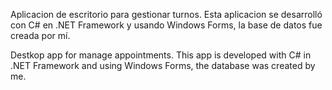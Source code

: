 Aplicacion de escritorio para gestionar turnos.
Esta aplicacion se desarrolló con C# en .NET Framework y usando Windows Forms, la base de datos fue creada por mí.

Destkop app for manage appointments. 
This app is developed with C# in .NET Framework and using Windows Forms, the database was created by me.
